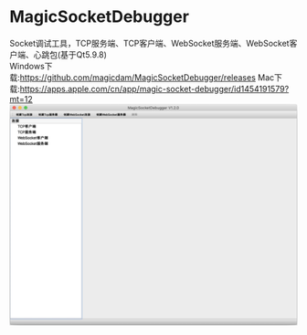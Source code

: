 # MagicSocketDebugger
Socket调试工具，TCP服务端、TCP客户端、WebSocket服务端、WebSocket客户端、心跳包(基于Qt5.9.8)  
Windows下载:https://github.com/magicdam/MagicSocketDebugger/releases
Mac下载:https://apps.apple.com/cn/app/magic-socket-debugger/id1454191579?mt=12
![预览](/resource/preview.jpg)